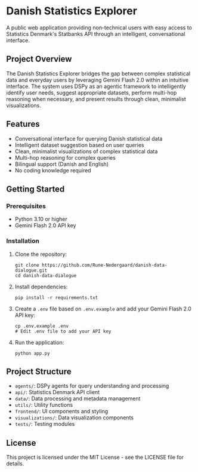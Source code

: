 # Danish Statistics Explorer

A public web application providing non-technical users with easy access to Statistics Denmark's Statbanks API through an intelligent, conversational interface.

## Project Overview

The Danish Statistics Explorer bridges the gap between complex statistical data and everyday users by leveraging Gemini Flash 2.0 within an intuitive interface. The system uses DSPy as an agentic framework to intelligently identify user needs, suggest appropriate datasets, perform multi-hop reasoning when necessary, and present results through clean, minimalist visualizations.

## Features

- Conversational interface for querying Danish statistical data
- Intelligent dataset suggestion based on user queries
- Clean, minimalist visualizations of complex statistical data
- Multi-hop reasoning for complex queries
- Bilingual support (Danish and English)
- No coding knowledge required

## Getting Started

### Prerequisites

- Python 3.10 or higher
- Gemini Flash 2.0 API key

### Installation

1. Clone the repository:
   ```
   git clone https://github.com/Rune-Nedergaard/danish-data-dialogue.git
   cd danish-data-dialogue
   ```

2. Install dependencies:
   ```
   pip install -r requirements.txt
   ```

3. Create a `.env` file based on `.env.example` and add your Gemini Flash 2.0 API key:
   ```
   cp .env.example .env
   # Edit .env file to add your API key
   ```

4. Run the application:
   ```
   python app.py
   ```

## Project Structure

- `agents/`: DSPy agents for query understanding and processing
- `api/`: Statistics Denmark API client
- `data/`: Data processing and metadata management
- `utils/`: Utility functions
- `frontend/`: UI components and styling
- `visualizations/`: Data visualization components
- `tests/`: Testing modules

## License

This project is licensed under the MIT License - see the LICENSE file for details. 